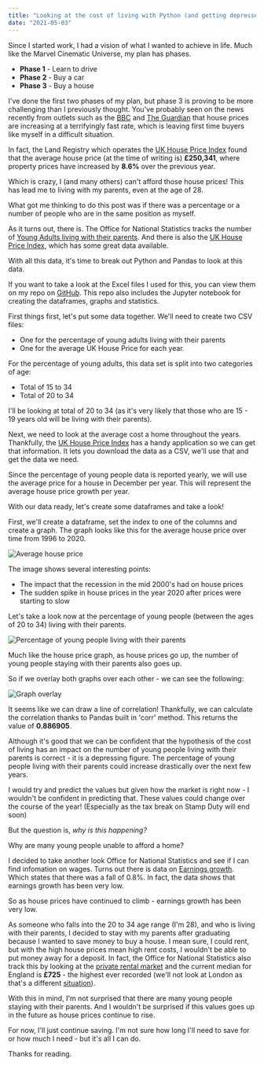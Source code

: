```yaml
---
title: "Looking at the cost of living with Python (and getting depressed along the way) 📈"
date: "2021-05-03"
---
```


Since I started work, I had a vision of what I wanted to achieve in life. Much like the Marvel Cinematic Universe, my plan has phases.

- __Phase 1__ - Learn to drive
- __Phase 2__ - Buy a car
- __Phase 3__ - Buy a house

I've done the first two phases of my plan, but phase 3 is proving to be more challenging than I previously thought. You've probably seen on the news recently from outlets such as the [BBC](https://www.bbc.co.uk/news/business-56941162) and [The Guardian](https://www.theguardian.com/business/2021/apr/30/uk-house-prices-increase-at-fastest-rate-since-2004) that house prices are increasing at a terrifyingly fast rate, which is leaving first time buyers like myself in a difficult situation.

In fact, the Land Registry which operates the [UK House Price Index](https://landregistry.data.gov.uk/app/ukhpi) found that the average house price (at the time of writing is) __£250,341__, where property prices have increased by __8.6%__ over the previous year.

Which is crazy, I (and many others) can't afford those house prices! This has lead me to living with my parents, even at the age of 28.

What got me thinking to do this post was if there was a percentage or a number of people who are in the same position as myself.

As it turns out, there is. The Office for National Statistics tracks the number of [Young Adults living with their parents](https://www.ons.gov.uk/peoplepopulationandcommunity/birthsdeathsandmarriages/families/datasets/youngadultslivingwiththeirparents/current). And there is also the [UK House Price Index](https://www.gov.uk/government/statistical-data-sets/uk-house-price-index-data-downloads-february-2021?utm_medium=GOV.UK&utm_source=summary&utm_campaign=UK_HPI_Summary&utm_term=9.30_21_04_21&utm_content=download_data), which has some great data available.

With all this data, it's time to break out Python and Pandas to look at this data.

If you want to take a look at the Excel files I used for this, you can view them on my repo on [GitHub](https://github.com/JB-26/house-price-python). This repo also includes the Jupyter notebook for creating the dataframes, graphs and statistics.

First things first, let's put some data together. We'll need to create two CSV files:
- One for the percentage of young adults living with their parents
- One for the average UK House Price for each year.

For the percentage of young adults, this data set is split into two categories of age:
- Total of 15 to 34
- Total of 20 to 34

I'll be looking at total of 20 to 34 (as it's very likely that those who are 15 - 19 years old will be living with their parents).

Next, we need to look at the average cost a home throughout the years. Thankfully, the [UK House Price Index](https://landregistry.data.gov.uk/app/ukhpi/browse?from=1996-01-01&location=http%3A%2F%2Flandregistry.data.gov.uk%2Fid%2Fregion%2Funited-kingdom&to=2021-02-01&lang=en) has a handy application so we can get that information. It lets you download the data as a CSV, we'll use that and get the data we need.

Since the percentage of young people data is reported yearly, we will use the average price for a house in December per year. This will represent the average house price growth per year.

With our data ready, let's create some dataframes and take a look!

First, we'll create a dataframe, set the index to one of the columns and create a graph. The graph looks like this for the average house price over time from 1996 to 2020.

![Average house price](https://i.imgur.com/JA7wFR8.png)

The image shows several interesting points:
- The impact that the recession in the mid 2000's had on house prices
- The sudden spike in house prices in the year 2020 after prices were starting to slow

Let's take a look now at the percentage of young people (between the ages of 20 to 34) living with their parents.

![Percentage of young people living with their parents](https://i.imgur.com/RxUMxhH.png)

Much like the house price graph, as house prices go up, the number of young people staying with their parents also goes up.

So if we overlay both graphs over each other - we can see the following:

![Graph overlay](https://i.imgur.com/peGC1gq.png)

It seems like we can draw a line of correlation! Thankfully, we can calculate the correlation thanks to Pandas built in 'corr' method. This returns the value of __0.886905__.

Although it's good that we can be confident that the hypothesis of the cost of living has an impact on the number of young people living with their parents is correct - it is a depressing figure. The percentage of young people living with their parents could increase drastically over the next few years.

I would try and predict the values but given how the market is right now - I wouldn't be confident in predicting that. These values could change over the course of the year! (Especially as the tax break on Stamp Duty will end soon)

But the question is, _why is this happening?_

Why are many young people unable to afford a home?

I decided to take another look Office for National Statistics and see if I can find infomation on wages. Turns out there is data on [Earnings growth](https://www.ons.gov.uk/employmentandlabourmarket/peopleinwork/employmentandemployeetypes/bulletins/uklabourmarket/october2020#earnings-growth). Which states that there was a fall of 0.8%. In fact, the data shows that earnings growth has been very low.

So as house prices have continued to climb - earnings growth has been very low.

As someone who falls into the 20 to 34 age range (I'm 28), and who is living with their parents, I decided to stay with my parents after graduating because I wanted to save money to buy a house. I mean sure, I could rent, but with the high house prices mean high rent costs, I wouldn't be able to put money away for a deposit. In fact, the Office for National Statistics also track this by looking at the [private rental market](https://www.ons.gov.uk/peoplepopulationandcommunity/housing/bulletins/privaterentalmarketsummarystatisticsinengland/october2019toseptember2020) and the current median for England is __£725__ - the highest ever recorded (we'll not look at London as that's a different [situation](https://www.london.gov.uk/what-we-do/housing-and-land/tackling-londons-housing-crisis)).

With this in mind, I'm not surprised that there are many young people staying with their parents. And I wouldn't be surprised if this values goes up in the future as house prices continue to rise.

For now, I'll just continue saving. I'm not sure how long I'll need to save for or how much I need - but it's all I can do.

Thanks for reading.